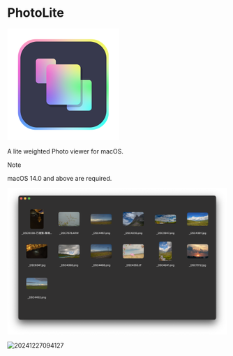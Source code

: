 # PhotoLite

<p>
  <img src="./assets/logo/Logo_512.png" width="256" alt="PhotoLite App Icon" />
</p>

A lite weighted Photo viewer for macOS.

> [!NOTE]
>
> macOS 14.0 and above are required.

<img src="./assets/gallery.png" alt="gallery" style="zoom:67%;" />

![20241227094127](./assets/photo_view.png)
